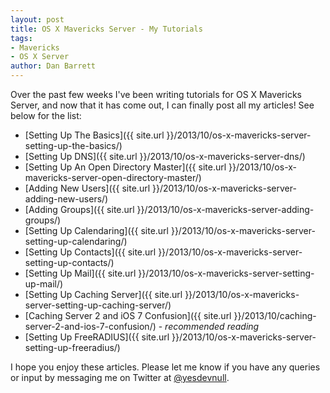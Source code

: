 ```yaml
---
layout: post
title: OS X Mavericks Server - My Tutorials
tags:
- Mavericks
- OS X Server
author: Dan Barrett
---
```


Over the past few weeks I've been writing tutorials for OS X Mavericks Server, and now that it has come out, I can finally post all my articles!  See below for the list:

- [Setting Up The Basics]({{ site.url }}/2013/10/os-x-mavericks-server-setting-up-the-basics/)
- [Setting Up DNS]({{ site.url }}/2013/10/os-x-mavericks-server-dns/)
- [Setting Up An Open Directory Master]({{ site.url }}/2013/10/os-x-mavericks-server-open-directory-master/)
- [Adding New Users]({{ site.url }}/2013/10/os-x-mavericks-server-adding-new-users/)
- [Adding Groups]({{ site.url }}/2013/10/os-x-mavericks-server-adding-groups/)
- [Setting Up Calendaring]({{ site.url }}/2013/10/os-x-mavericks-server-setting-up-calendaring/)
- [Setting Up Contacts]({{ site.url }}/2013/10/os-x-mavericks-server-setting-up-contacts/)
- [Setting Up Mail]({{ site.url }}/2013/10/os-x-mavericks-server-setting-up-mail/)
- [Setting Up Caching Server]({{ site.url }}/2013/10/os-x-mavericks-server-setting-up-caching-server/)
- [Caching Server 2 and iOS 7 Confusion]({{ site.url }}/2013/10/caching-server-2-and-ios-7-confusion/) - _recommended reading_
- [Setting Up FreeRADIUS]({{ site.url }}/2013/10/os-x-mavericks-server-setting-up-freeradius/)

I hope you enjoy these articles.  Please let me know if you have any queries or input by messaging me on Twitter at [@yesdevnull](https://twitter.com/yesdevnull).